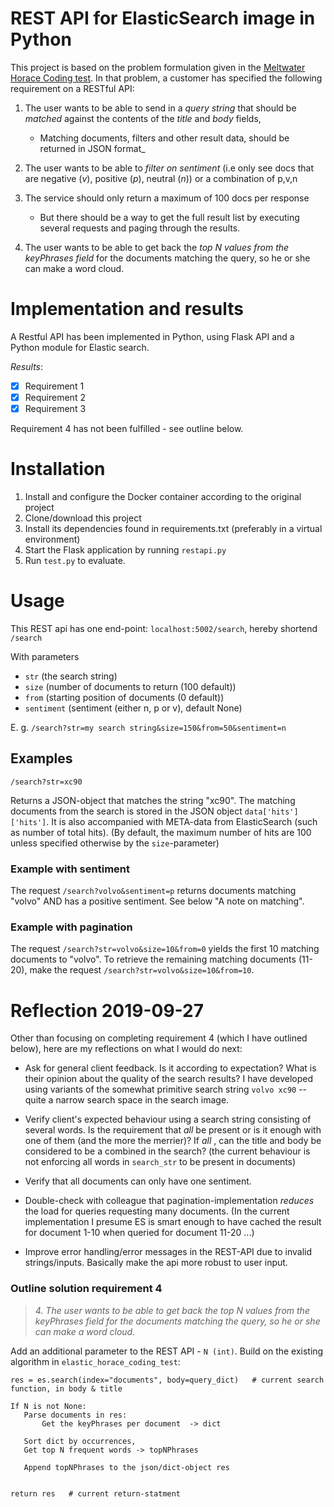

# REST API for ElasticSearch image in Python
This project is based on the problem formulation given in the [Meltwater Horace Coding test](https://hub.docker.com/r/meltwater/horace-coding-test/). In that problem, a customer has specified the following requirement on a RESTful API:

1. The user wants to be able to send in a *query string* that should be *matched* against the contents of the *title* and *body* fields, 
    - Matching documents, filters and other result data, should be returned in JSON format_

2. The user wants to be able to *filter on sentiment* (i.e only see docs that are negative (*v*), positive (*p*), neutral (*n*)) or a combination of p,v,n
3.  The service should only return a maximum of 100 docs per response 
    - But there should be a way to get the full result list by executing several requests and paging through the results.

4. The user wants to be able to get back the *top N values from the keyPhrases field* for the documents matching the query, so he or she can make a word cloud.  


# Implementation and results
A Restful API has been implemented in Python, using Flask API and a Python module for Elastic search.

*Results*: 
- [x] Requirement 1 
- [x] Requirement 2 
- [x] Requirement 3

Requirement 4 has not been fulfilled - see outline below.

# Installation 
1. Install and configure the Docker container according to the original project
2. Clone/download this project
3. Install its dependencies found in requirements.txt (preferably in a virtual environment)
4. Start the Flask application by running ```restapi.py```
4. Run ```test.py``` to evaluate. 

# Usage
This REST api has one end-point:
```localhost:5002/search```, hereby shortend ```/search```

With parameters 
* ```str``` (the search string)
* ```size``` (number of documents to return (100 default))
* ```from``` (starting position of documents (0 default))
* ```sentiment``` (sentiment (either n, p or v), default None)

E. g.
```/search?str=my search string&size=150&from=50&sentiment=n```

## Examples

```/search?str=xc90```

Returns a JSON-object that matches the string "xc90". The matching documents from the search is stored in the JSON object ```data['hits']['hits']```. It is also accompanied with META-data from ElasticSearch (such as number of total hits).
(By default, the maximum number of hits are 100 unless specified otherwise by the ```size```-parameter) 

### Example with sentiment
The request ```/search?volvo&sentiment=p``` returns documents matching "volvo" AND has a positive sentiment. See below "A note on matching".


### Example with pagination

The request ```/search?str=volvo&size=10&from=0``` yields the first 10 matching documents to "volvo".
To retrieve the remaining matching documents (11-20), make the request ```/search?str=volvo&size=10&from=10```. 


#  Reflection 2019-09-27
 Other than focusing on completing requirement 4 (which I have outlined below),
 here are my reflections on what I would do next:
 
*  Ask for general client feedback. Is it according to expectation? What is their 
opinion about the quality of the search results? I have developed using variants of the 
somewhat primitive search string `volvo xc90` -- quite a narrow search space 
in the search image. 

* Verify client's expected behaviour using a search string consisting 
of several words. Is the requirement that _all_ be present or is it 
enough with one of them (and the more the merrier)? 
If _all_ , can the title and body be considered to be a combined in the search?
(the current behaviour is not enforcing all words in `search_str` to be present in documents)

* Verify that all documents can only have one sentiment.

* Double-check with colleague that pagination-implementation
_reduces_ the load for queries requesting many documents. 
(In the current implementation I presume ES is smart enough to have 
cached the result for document 1-10 when queried for document 11-20 ...)

*  Improve error handling/error messages in the REST-API due to 
invalid strings/inputs. Basically make the api more robust to user input.

### Outline solution requirement 4 

>_4. The user wants to be able to get back the *top N values from the keyPhrases field* for the documents matching the query, so he or she can make a word cloud._  


Add an additional parameter to the REST API - `N (int)`. Build on the 
existing algorithm in `elastic_horace_coding_test`:


```
res = es.search(index="documents", body=query_dict)   # current search function, in body & title
 
If N is not None:
   Parse documents in res:
       Get the keyPhrases per document  -> dict
   
   Sort dict by occurrences,
   Get top N frequent words -> topNPhrases
   
   Append topNPhrases to the json/dict-object res
   

return res   # current return-statment
```
